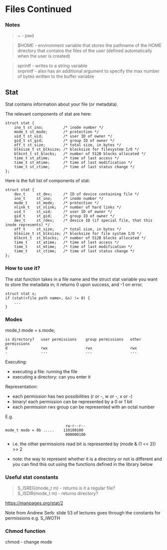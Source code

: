 # Files Continued

### Notes
> ~ - pwd

> $HOME - environment variable that stores the pathname of the HOME directory that contains the files of the user (defined automatically when the user is created)

> sprintf - writes to a string variable \
> snprintf - also has an additional argument to specify the max number of bytes written to the buffer variable

## Stat

Stat contains information about your file (or metadata). 

The relevant components of stat are here:
```
struct stat {
    ino_t st_ino;         /* inode number */
    mode_t st_mode;       /* protection */
    uid_t st_uid;         /* user ID of owner */
    gid_t st_gid;         /* group ID of owner */
    off_t st_size;        /* total size, in bytes */
    blksize_t st_blksize; /* blocksize for filesystem I/O */
    blkcnt_t st_blocks;   /* number of 512B blocks allocated */
    time_t st_atime;      /* time of last access */
    time_t st_mtime;      /* time of last modification */
    time_t st_ctime;      /* time of last status change */
};
```

Here is the full list of components of stat:

```
struct stat {
    dev_t     st_dev;     /* ID of device containing file */
    ino_t     st_ino;     /* inode number */ 
    mode_t    st_mode;    /* protection */
    nlink_t   st_nlink;   /* number of hard links */ 
    uid_t     st_uid;     /* user ID of owner */ 
    gid_t     st_gid;     /* group ID of owner */
    dev_t     st_rdev;    /* device ID (if special file, that this inode represents) */
    off_t     st_size;    /* total size, in bytes */
    blksize_t st_blksize; /* blocksize for file system I/O */
    blkcnt_t  st_blocks;  /* number of 512B blocks allocated */
    time_t    st_atime;   /* time of last access */
    time_t    st_mtime;   /* time of last modification */
    time_t    st_ctime;   /* time of last status change */
};
```

### How to use it?

The stat function takes in a file name and the struct stat variable you want to store the metadata in; it returns 0 upon success, and -1 on error.

```
struct stat s;
if (stat(<file path name>, &s) != 0) {
    ...
}
```

### Modes

mode_t mode = s.mode;

```
is directory?   user permissions    group permissions   other permissions
d               rwx                 rwx                 rwx
-               ---                 ---                 ---
```

Executing:
- executing a file: running the file
- executing a directory: can you enter it

Representation:
- each permission has two possibilities (r or -, w or -, x or -)
- binary! each permission can be represented by a 0 or 1 bit
- each permission rwx group can be represented with an octal number

E.g.
```
                           rw-r--r--
mode_t mode = 0b .....    110100100
                           000000100
```

- i.e. the other permissions read bit is represented by (mode & (1 << 2)) >> 2

- note: the way to represent whether it is a directory or not is different and you can find this out using the functions defined in the library below

### Useful stat constants

> S_ISREG(mode_t m) - returns is it a regular file? \
> S_ISDIR(mode_t m) - returns directory?

https://manpages.org/stat/2

Note from Andrew Serb: slide 53 of lectures goes through the constants for permissions e.g. S_IWOTH

### Chmod function

chmod - change mode
